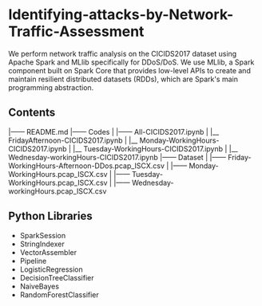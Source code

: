 # Identifying-attacks-by-Network-Traffic-Assessment
We perform network traffic analysis on the CICIDS2017 dataset using Apache Spark and MLlib specifically for DDoS/DoS. We use MLlib, a Spark component built on Spark Core that provides low-level APIs to create and maintain resilient distributed datasets (RDDs), which are Spark's main programming abstraction.


## Contents
|—— README.md
|—— Codes
|     |—— All-CICIDS2017.ipynb
|     |__ FridayAfternoon-CICIDS2017.ipynb
|     |__ Monday-WorkingHours-CICIDS2017.ipynb
|     |__ Tuesday-WorkingHours-CICIDS2017.ipynb
|     |__ Wednesday-workingHours-CICIDS2017.ipynb
|—— Dataset
|     |—— Friday-WorkingHours-Afternoon-DDos.pcap_ISCX.csv
|     |—— Monday-WorkingHours.pcap_ISCX.csv
|     |—— Tuesday-WorkingHours.pcap_ISCX.csv
|     |—— Wednesday-workingHours.pcap_ISCX.csv


## Python Libraries
- SparkSession
- StringIndexer
- VectorAssembler
- Pipeline
- LogisticRegression
- DecisionTreeClassifier
- NaiveBayes
- RandomForestClassifier
